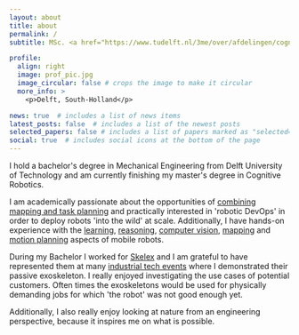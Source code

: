 ```yaml
---
layout: about
title: about
permalink: /
subtitle: MSc. <a href="https://www.tudelft.nl/3me/over/afdelingen/cognitive-robotics-cor">Cognitive Robotics</a> 

profile:
  align: right
  image: prof_pic.jpg
  image_circular: false # crops the image to make it circular
  more_info: >
    <p>Delft, South-Holland</p>

news: true  # includes a list of news items
latest_posts: false  # includes a list of the newest posts
selected_papers: false # includes a list of papers marked as "selected={true}"
social: true  # includes social icons at the bottom of the page
---
```


I hold a bachelor's degree in Mechanical Engineering from Delft University of Technology and am currently finishing my master's degree in Cognitive Robotics. 

<!-- Now with my studies I can  -->
I am academically passionate about the opportunities of [combining mapping and task planning](https://h0uter.github.io/projects/2022-05-29-thesis/) and practically interested in 'robotic DevOps' in order to deploy robots 'into the wild' at scale.
Additionally, I have hands-on experience with the [learning](https://h0uter.github.io/projects/2020-04-20-MLDG-project/), [reasoning](https://h0uter.github.io/projects/2021-03-16-KRR/), [computer vision](https://h0uter.github.io/projects/2020-10-25-ml-for-robotics-project/), [mapping](https://h0uter.github.io/projects/2021-01-08-machine-perception-project/) and [motion planning](https://h0uter.github.io/projects/2021-01-08-quadrotor-mp-project/) aspects of mobile robots. 
<!-- Especially the synergy and robotic devOps is what I plan to learn more about in the future. -->

During my Bachelor I worked for [Skelex](https://www.skelex.com/) and I am grateful to have represented them at many [industrial tech events](https://h0uter.github.io/projects/2019-04-02-Hannover-Messe-Skelex/) where I demonstrated their passive exoskeleton. I really enjoyed investigating the use cases of potential customers. Often times the exoskeletons would be used for physically demanding jobs for which 'the robot' was not good enough yet.


<!-- I am also very interested in bionics.  -->
Additionally, I also really enjoy looking at nature from an engineering perspective, because it inspires me on what is possible.

<!-- since I believe that taking inspiration from nature is key to aproach to building better robots. -->

<!-- A strong source of motivation for me is my ambition to contribute to next-gen [robotic prosthetics development](https://youtu.be/CDsNZJTWw0w) at some point during my carreer. -->